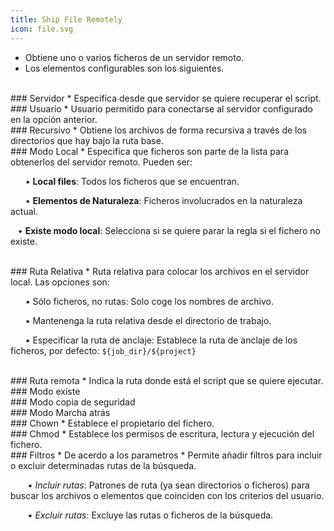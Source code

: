 ```yaml
---
title: Ship File Remotely
icon: file.svg
---
```

* Obtiene uno o varios ficheros de un servidor remoto. 
* Los elementos configurables son los siguientes.

<br />
### Servidor
* Especifica desde que servidor se quiere recuperar el script.

<br />
### Usuario
* Usuario permitido para conectarse al servidor configurado en la opción anterior.

<br />
### Recursivo
* Obtiene los archivos de forma recursiva a través de los directorios que hay bajo la ruta base.

<br />
### Modo Local
* Especifica que ficheros son parte de la lista para obtenerlos del servidor remoto. Pueden ser: <br />

&nbsp; &nbsp;&nbsp; &nbsp;• **Local files**: Todos los ficheros que se encuentran. <br />

&nbsp; &nbsp;&nbsp; &nbsp;• **Elementos de Naturaleza**: Ficheros involucrados en la naturaleza actual. <br />

&nbsp; &nbsp;• **Existe modo local**: Selecciona si se quiere parar la regla si el fichero no existe. <br />


<br />
### Ruta Relativa
* Ruta relativa para colocar los archivos en el servidor local. Las opciones son: <br />
    
&nbsp; &nbsp;&nbsp; &nbsp;• Sólo ficheros, no rutas: Solo coge los nombres de archivo. <br />

&nbsp; &nbsp;&nbsp; &nbsp;• Mantenenga la ruta relativa desde el directorio de trabajo. <br />

&nbsp; &nbsp;&nbsp; &nbsp;• Especificar la ruta de anclaje:  Establece la ruta de anclaje de los ficheros, por defecto: `${job_dir}/${project}` <br />

<br />
### Ruta remota
* Indica la ruta donde está el script que se quiere ejecutar.

<br />
### Modo existe

<br />
### Modo copia de seguridad

<br />
### Modo Marcha atrás

<br />
### Chown
* Establece el propietario del fichero.

<br />
### Chmod
* Establece los permisos de escritura, lectura y ejecución del fichero.

<br />
### Filtros
* De acerdo a los parametros 
* Permite añadir filtros para incluir o excluir determinadas rutas de la búsqueda.  <br />
      
&nbsp; &nbsp;&nbsp; &nbsp; • *Incluir rutas*: Patrones de ruta (ya sean directorios o ficheros) para buscar los archivos o elementos que coinciden con los criterios del usuario. <br />
     
&nbsp; &nbsp;&nbsp; &nbsp; • *Excluir rutas*: Excluye las rutas o ficheros de la búsqueda.

